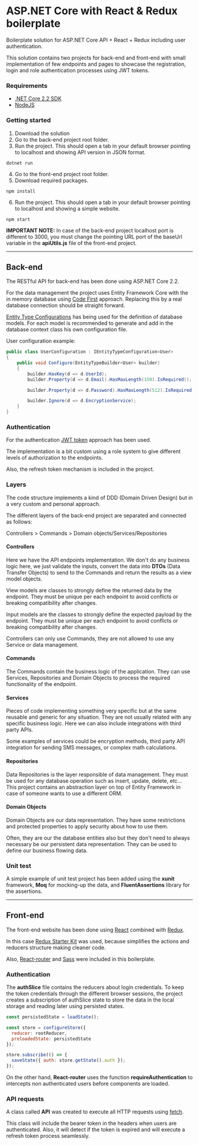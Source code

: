 # ASP.NET Core with React & Redux boilerplate

Boilerplate solution for ASP.NET Core API + React + Redux including user authentication.

This solution contains two projects for back-end and front-end with small implementation of few endpoints and pages to showcase the registration, login and role authentication processes using JWT tokens.

### Requirements

- [.NET Core 2.2 SDK](https://dotnet.microsoft.com/download)
- [NodeJS](https://nodejs.org/en/)


### Getting started

1. Download the solution
2. Go to the back-end project root folder.
3. Run the project. This should open a tab in your default browser pointing to localhost and showing API version in JSON format.
```
dotnet run
```
4. Go to the front-end project root folder.
5. Download required packages.
```
npm install
```
6. Run the project. This should open a tab in your default browser pointing to localhost and showing a simple website.
```
npm start
```

**IMPORTANT NOTE:** In case of the back-end project localhost port is different to 3000, you must change the pointing URL port of the baseUrl variable in the **apiUtils.js** file of the front-end project.


---

## Back-end

The RESTful API for back-end has been done using ASP.NET Core 2.2.

For the data management the project uses Entity Framework Core with the in memory database using [Code First](https://docs.microsoft.com/en-us/ef/ef6/modeling/code-first/workflows/new-database) approach. Replacing this by a real database connection should be straight forward.

[Entity Type Configurations](https://docs.microsoft.com/en-us/dotnet/api/system.data.entity.modelconfiguration.entitytypeconfiguration-1?view=entity-framework-6.2.0) has being used for the definition of database models. 
For each model is recommended to generate and add in the database context class his own configuration file.

User configuration example:

```csharp
public class UserConfiguration : IEntityTypeConfiguration<User>
{
    public void Configure(EntityTypeBuilder<User> builder)
    {
        builder.HasKey(d => d.UserId);
        builder.Property(d => d.Email).HasMaxLength(150).IsRequired();

        builder.Property(d => d.Password).HasMaxLength(512).IsRequired();

        builder.Ignore(d => d.EncryptionService);
    }
}
```

### Authentication

For the authentication [JWT token](https://jwt.io/) approach has been used.

The implementation is a bit custom using a role system to give different levels of authorization to the endpoints.

Also, the refresh token mechanism is included in the project.

### Layers

The code structure implements a kind of DDD (Domain Driven Design) but in a very custom and personal approach.

The different layers of the back-end project are separated and connected as follows:

Controllers > Commands > Domain objects/Services/Repositories

#### Controllers

Here we have the API endpoints implementation. We don't do any business logic here, we just validate the inputs, convert the data into **DTOs** (Data Transfer Objects) to send to the Commands and return the results as a view model objects.

View models are classes to strongly define the returned data by the endpoint. They must be unique per each endpoint to avoid conflicts or breaking compatibility after changes.

Input models are the classes to strongly define the expected payload by the endpoint. They must be unique per each endpoint to avoid conflicts or breaking compatibility after changes.

Controllers can only use Commands, they are not allowed to use any Service or data management.

#### Commands

The Commands contain the business logic of the application. They can use Services, Repositories and Domain Objects to process the required functionality of the endpoint.

#### Services

Pieces of code implementing something very specific but at the same reusable and generic for any situation. They are not usually related with any specific business logic. Here we can also include integrations with third party APIs.

Some examples of services could be encryption methods, third party API integration for sending SMS messages, or complex math calculations.

#### Repositories

Data Repositories is the layer responsible of data management. They must be used for any database operation such as insert, update, delete, etc... This project contains an abstraction layer on top of Entity Framework in case of someone wants to use a different ORM.

#### Domain Objects

Domain Objects are our data representation. They have some restrictions and protected properties to apply security about how to use them.

Often, they are our the database entities also but they don't need to always necessary be our persistent data representation. They can be used to define our business flowing data.

### Unit test

A simple example of unit test project has been added using the **xunit** framework, **Moq** for mocking-up the data, and **FluentAssertions** library for the assertions.

---

## Front-end

The front-end website has been done using [React](https://reactjs.org/) combined with [Redux](https://redux.js.org/).

In this case [Redux Starter Kit](https://redux-starter-kit.js.org/) was used, because simplifies the actions and reducers structure making cleaner code.

Also, [React-router](https://www.npmjs.com/package/react-router) and [Sass](https://sass-lang.com/) were included in this boilerplate.

### Authentication

The **authSlice** file contains the reducers about login credentials.
To keep the token credentials through the different browser sessions, the project creates a subscription of authSlice state to store the data in the local storage and reading later using persisted states.

```javascript
const persistedState = loadState();

const store = configureStore({
  reducer: rootReducer,
  preloadedState: persistedState
});

store.subscribe(() => {
  saveState({ auth: store.getState().auth });
});
```

On the other hand, **React-router** uses the function **requireAuthentication** to intercepts non authenticated users before components are loaded.

### API requests

A class called **API** was created to execute all HTTP requests using [fetch](https://github.com/github/fetch).

This class will include the bearer token in the headers when users are authenticated. Also, it will detect if the token is expired and will execute a refresh token process seamlessly.

